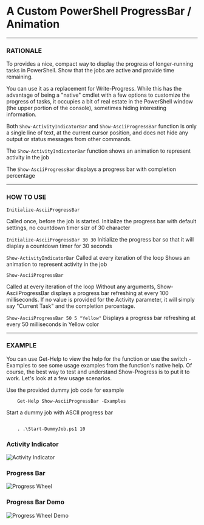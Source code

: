 # A Custom PowerShell ProgressBar / Animation

---------------------------------------------------------------------------------------------------------

### RATIONALE

To provides a nice, compact way to display the progress of longer-running tasks in PowerShell. Show that the jobs are active and provide time remaining.

You can use it as a replacement for Write-Progress. While this has the advantage of being a "native" cmdlet with a few options to customize the progress of tasks, it occupies a bit of real estate in the PowerShell window (the upper portion of the console), sometimes hiding interesting information. 

Both ```Show-ActivityIndicatorBar``` and ```Show-AsciiProgressBar```  function is only a single line of text, at the current cursor position, and does not hide any output or status messages from other commands.

The ```Show-ActivityIndicatorBar``` function shows an animation to represent activity in the job

The ```Show-AsciiProgressBar``` displays a progress bar with completion percentage

---------------------------------------------------------------------------------------------------------


### HOW TO USE

```Initialize-AsciiProgressBar```

Called once, before the job is started. Initialize the progress bar with default settings, no countdown timer sizr of 30 character

```Initialize-AsciiProgressBar 30 30```
Initialize the progress bar so that it will diaplay a countdown timer for 30 seconds


```Show-ActivityIndicatorBar```
Called at every iteration of the loop
Shows an animation to represent activity in the job

```Show-AsciiProgressBar```

Called at every iteration of the loop
Without any arguments, Show-AsciiProgressBar displays a progress bar refreshing at every 100 milliseconds.
If no value is provided for the Activity parameter, it will simply say "Current Task" and the completion percentage.

```Show-AsciiProgressBar 50 5 "Yellow"```
Displays a progress bar refreshing at every 50 milliseconds in Yellow color


---------------------------------------------------------------------------------------------------------
### EXAMPLE

You can use Get-Help to view the help for the function or use the switch -Examples to see some usage examples from the function's native help. Of course, the best way to test and understand Show-Progress is to put it to work. Let's look at a few usage scenarios.

Use the provided dummy job code for example
```
    Get-Help Show-AsciiProgressBar -Examples
```

Start a dummy job with ASCII progress bar

```

	. .\Start-DummyJob.ps1 10

```

### Activity Indicator
![Activity Indicator](https://arsscriptum.github.io/assets/img/posts/custom-progressbar/ActivityIndicator.gif)

### Progress Bar
![Progress Wheel](https://arsscriptum.github.io/assets/img/posts/custom-progressbar/ProgressWheel.gif)

### Progress Bar Demo
![Progress Wheel Demo](https://arsscriptum.github.io/assets/img/posts/custom-progressbar/ProgressWheelDemo.gif)


	